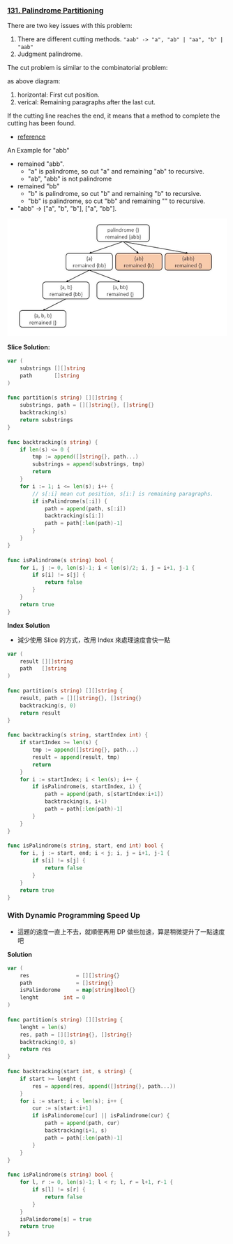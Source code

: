 ### [131. Palindrome Partitioning]

There are two key issues with this problem:
1. There are different cutting methods. `"aab" -> "a", "ab" | "aa", "b" | "aab"`
2. Judgment palindrome.

The cut problem is similar to the combinatorial problem:

as above diagram:
1. horizontal: First cut position.
2. verical: Remaining paragraphs after the last cut.

If the cutting line reaches the end, it means that a method to complete the cutting has been found.
-	[reference]

An Example for "abb"
-	remained "abb".
	-	"a" is palindrome, so cut "a" and remaining "ab" to recursive.
	-	"ab", "abb" is not palindrome
-	remained "bb"
	-	"b" is palindrome, so cut "b" and remaining "b" to recursive.
	-	"bb" is palindrome, so cut "bb" and remaining "" to recursive.
-	"abb" -> ["a", "b", "b"], ["a", "bb"].

![](/_image/131.palindrome-partitioning/1.jpg)

**Slice Solution:** 
```go
var (
	substrings [][]string
	path       []string
)

func partition(s string) [][]string {
	substrings, path = [][]string{}, []string{}
	backtracking(s)
	return substrings
}

func backtracking(s string) {
	if len(s) <= 0 {
		tmp := append([]string{}, path...)
		substrings = append(substrings, tmp)
		return
	}
	for i := 1; i <= len(s); i++ {
		// s[:i] mean cut position, s[i:] is remaining paragraphs.
		if isPalindrome(s[:i]) {
			path = append(path, s[:i])
			backtracking(s[i:])
			path = path[:len(path)-1]
		}
	}
}

func isPalindrome(s string) bool {
	for i, j := 0, len(s)-1; i < len(s)/2; i, j = i+1, j-1 {
		if s[i] != s[j] {
			return false
		}
	}
	return true
}
```

**Index Solution**
-	減少使用 Slice 的方式，改用 Index 來處理速度會快一點
```go
var (
	result [][]string
	path   []string
)

func partition(s string) [][]string {
	result, path = [][]string{}, []string{}
	backtracking(s, 0)
	return result
}

func backtracking(s string, startIndex int) {
	if startIndex >= len(s) {
		tmp := append([]string{}, path...)
		result = append(result, tmp)
		return
	}
	for i := startIndex; i < len(s); i++ {
		if isPalindrome(s, startIndex, i) {
			path = append(path, s[startIndex:i+1])
			backtracking(s, i+1)
			path = path[:len(path)-1]
		}
	}
}

func isPalindrome(s string, start, end int) bool {
	for i, j := start, end; i < j; i, j = i+1, j-1 {
		if s[i] != s[j] {
			return false
		}
	}
	return true
}
```

### With Dynamic Programming Speed Up

-	這題的速度一直上不去，就順便再用 DP 做些加速，算是稍微提升了一點速度吧

**Solution**
```go
var (
	res               = [][]string{}
	path              = []string{}
	isPalindorome     = map[string]bool{}
	lenght        int = 0
)

func partition(s string) [][]string {
	lenght = len(s)
	res, path = [][]string{}, []string{}
	backtracking(0, s)
	return res
}

func backtracking(start int, s string) {
	if start >= lenght {
		res = append(res, append([]string{}, path...))
	}
	for i := start; i < len(s); i++ {
		cur := s[start:i+1]
		if isPalindorome[cur] || isPalindrome(cur) {
			path = append(path, cur)
			backtracking(i+1, s)
			path = path[:len(path)-1]
		}
	}
}

func isPalindrome(s string) bool {
	for l, r := 0, len(s)-1; l < r; l, r = l+1, r-1 {
		if s[l] != s[r] {
			return false
		}
	}
	isPalindorome[s] = true
	return true
}
```


[reference]: https://github.com/youngyangyang04/leetcode-master/blob/master/problems/0131.%E5%88%86%E5%89%B2%E5%9B%9E%E6%96%87%E4%B8%B2.md
[131. Palindrome Partitioning]: https://leetcode.com/problems/palindromic-substrings/